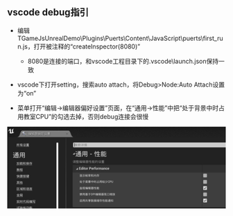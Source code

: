 ## vscode debug指引

* 编辑TGameJsUnrealDemo\Plugins\Puerts\Content\JavaScript\puerts\first_run.js，打开被注释的“createInspector(8080)”
    - 8080是连接的端口，和vscode工程目录下的.vscode\launch.json保持一致

* vscode下打开setting，搜索auto attach，将Debug>Node:Auto Attach设置为“on”


* 菜单打开“编辑->编辑器偏好设置”页面，在“通用->性能”中把“处于背景中时占用教室CPU”的勾选去掉，否则debug连接会很慢

![throttle cpu](../pic/ue_throttle_cpu.png)
